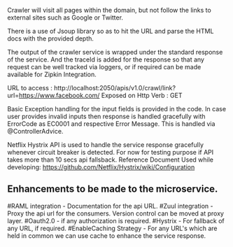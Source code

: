 Crawler will visit all pages within the domain, but not follow the links to external sites such as Google or Twitter.

There is a use of Jsoup library so as to hit the URL and parse the HTML docs with the provided depth.

The output of the crawler service is wrapped under the standard response of the service. And the traceId is added for the response so that any request can be well tracked via loggers, or if required can be made available for Zipkin Integration.

URL to access : http://localhost:2050/apis/v1.0/crawl/link?url=https://www.facebook.com/ Exposed on Http Verb : GET

Basic Exception handling for the input fields is provided in the code.
In case user provides invalid inputs then response is handled gracefully with ErrorCode as EC0001 and respective Error Message. This is handled via @ControllerAdvice.

Netflix Hystrix API is used to handle the service response gracefully whenever circuit breaker is detected. For now for testing purpose if API takes more than 10 secs api fallsback. 
	Reference Document Used while developing: https://github.com/Netflix/Hystrix/wiki/Configuration

Enhancements to be made to the microservice.
------------------------------------------------
#RAML integration - Documentation for the api URL. 
#Zuul integration - Proxy the api url for the consumers. Version control can be moved at proxy layer. 
#Oauth2.0 - if any authorization is required. 
#Hystrix - For fallback of any URL, if required. 
#EnableCaching Strategy - For any URL's which are held in common we can use cache to enhance the service response.
